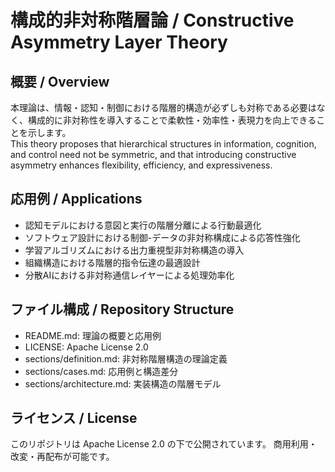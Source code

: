 # 構成的非対称階層論 / Constructive Asymmetry Layer Theory

## 概要 / Overview
本理論は、情報・認知・制御における階層的構造が必ずしも対称である必要はなく、構成的に非対称性を導入することで柔軟性・効率性・表現力を向上できることを示します。  
This theory proposes that hierarchical structures in information, cognition, and control need not be symmetric, and that introducing constructive asymmetry enhances flexibility, efficiency, and expressiveness.

## 応用例 / Applications
- 認知モデルにおける意図と実行の階層分離による行動最適化  
- ソフトウェア設計における制御-データの非対称構成による応答性強化  
- 学習アルゴリズムにおける出力重視型非対称構造の導入  
- 組織構造における階層的指令伝達の最適設計  
- 分散AIにおける非対称通信レイヤーによる処理効率化

## ファイル構成 / Repository Structure
- README.md: 理論の概要と応用例  
- LICENSE: Apache License 2.0  
- sections/definition.md: 非対称階層構造の理論定義  
- sections/cases.md: 応用例と構造差分  
- sections/architecture.md: 実装構造の階層モデル

## ライセンス / License
このリポジトリは Apache License 2.0 の下で公開されています。
商用利用・改変・再配布が可能です。
